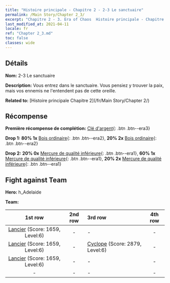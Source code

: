 ```yaml
---
title: "Histoire principale - Chapitre 2 - 2-3 Le sanctuaire"
permalink: /Main Story/Chapter 2_3/
excerpt: "Chapitre 2 - 3. Era of Chaos  Histoire principale - Chapitre 2_3. 2-3 Le sanctuaire"
last_modified_at: 2021-04-11
locale: fr
ref: "Chapter 2_3.md"
toc: false
classes: wide
---
```


## Détails

 **Nom:** 2-3 Le sanctuaire

 **Description:** Vous entrez dans le sanctuaire. Vous pensiez y trouver la paix, mais vos ennemis ne l'entendent pas de cette oreille.

 **Related to:** [Histoire principale Chapitre 2](/fr/Main Story/Chapter 2/)

## Récompense

 **Première récompense de complétion:** [Clé d'argent](/fr/Items/con_693/){: .btn .btn--era3}

 **Drop 1:** **80% 1x** [Bois ordinaire](/fr/Items/mat_7/){: .btn .btn--era2}, **20% 2x** [Bois ordinaire](/fr/Items/mat_7/){: .btn .btn--era2}

 **Drop 2:** **20% 0x** [Mercure de qualité inférieure](/fr/Items/mat_2/){: .btn .btn--era1}, **60% 1x** [Mercure de qualité inférieure](/fr/Items/mat_2/){: .btn .btn--era1}, **20% 2x** [Mercure de qualité inférieure](/fr/Items/mat_2/){: .btn .btn--era1}


## Fight against Team
 **Hero:** h_Adelaide

 **Team:**


  | 1st row | 2nd row | 3rd row | 4th row |
  |:----:|:----:|:----|:----:|
  | [Lancier](/fr/units/Pikeman/) (Score: 1659, Level:6)  | - | - | - |
  | [Lancier](/fr/units/Pikeman/) (Score: 1659, Level:6)  | - | [Cyclope](/fr/units/Cyclops/) (Score: 2879, Level:6)  | - |
  | [Lancier](/fr/units/Pikeman/) (Score: 1659, Level:6)  | - | - | - |
  | - | - | - | - |


